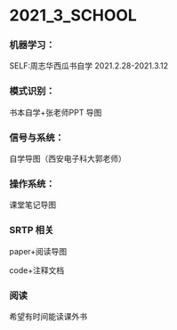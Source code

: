 # 2021_3_SCHOOL

### 机器学习：

SELF:周志华西瓜书自学  2021.2.28-2021.3.12



### 模式识别：

书本自学+张老师PPT 导图

### 信号与系统：

自学导图（西安电子科大郭老师）



### 操作系统：

课堂笔记导图



### SRTP 相关

paper+阅读导图

code+注释文档



### 阅读

希望有时间能读课外书


